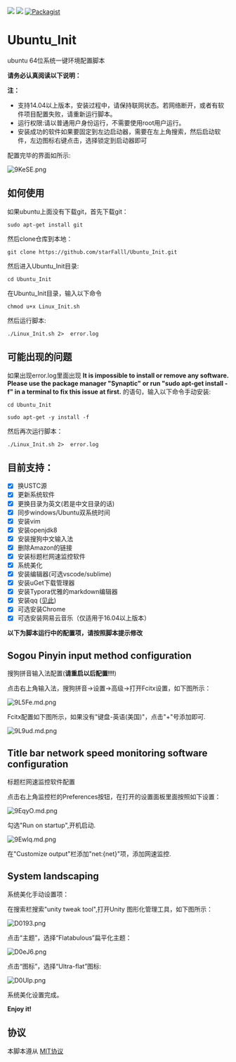 [![](https://img.shields.io/badge/language-shell-green.svg)](https://en.wikipedia.org/wiki/Bash_(Unix_shell)) [![](https://img.shields.io/badge/Ubuntu-14.04/16.04-orange.svg)](https://www.ubuntu.com/download/desktop) [![Packagist](https://img.shields.io/packagist/l/doctrine/orm.svg)](https://github.com/starFalll/Ubuntu_Init/blob/master/LICENSE)
# Ubuntu_Init
ubuntu 64位系统一键环境配置脚本

**请务必认真阅读以下说明：**

**注：**
- 支持14.04以上版本，安装过程中，请保持联网状态。若网络断开，或者有软件项目配置失败，请重新运行脚本。
- 运行权限:请以普通用户身份运行，不需要使用root用户运行。
- 安装成功的软件如果要固定到左边启动器，需要在左上角搜索，然后启动软件，左边图标右键点击，选择锁定到启动器即可

配置完毕的界面如所示:

![9KeSE.png](https://s1.ax2x.com/2017/10/14/9KeSE.png)

## 如何使用

如果ubuntu上面没有下载git，首先下载git：

`sudo apt-get install git`

然后clone仓库到本地：

`git clone https://github.com/starFalll/Ubuntu_Init.git`

然后进入Ubuntu_Init目录:

`cd Ubuntu_Init`

在Ubuntu_Init目录，输入以下命令

`chmod u+x Linux_Init.sh`

然后运行脚本:

`./Linux_Init.sh 2>  error.log` 

## 可能出现的问题

如果出现error.log里面出现 **It is impossible to install or remove any software. Please use the package manager "Synaptic" or run "sudo apt-get install -f" in a terminal to fix this issue at first.** 的语句，输入以下命令手动安装:

```
cd Ubuntu_Init

sudo apt-get -y install -f 

```

然后再次运行脚本：

`./Linux_Init.sh 2>  error.log`


## 目前支持：

- [x] 换USTC源
- [x] 更新系统软件
- [x] 更换目录为英文(若是中文目录的话)
- [x] 同步windows/Ubuntu双系统时间
- [x] 安装vim
- [x] 安装openjdk8
- [x] 安装搜狗中文输入法
- [x] 删除Amazon的链接
- [x] 安装标题栏网速监控软件
- [x] 系统美化
- [x] 安装编辑器(可选vscode/sublime)
- [x] 安装uGet下载管理器
- [x] 安装Typora优雅的markdown编辑器
- [x] 安装qq ([见此](https://github.com/starFalll/Ubuntu_Init/blob/master/installqq_README.md))
- [x] 可选安装Chrome
- [x] 可选安装网易云音乐（仅适用于16.04以上版本）

**以下为脚本运行中的配置项，请按照脚本提示修改**

## Sogou Pinyin input method configuration

搜狗拼音输入法配置(**请重启以后配置!!!**)

点击右上角输入法，搜狗拼音->设置->高级->打开Fcitx设置，如下图所示：

![9L5Fe.md.png](https://s1.ax2x.com/2017/10/13/9L5Fe.md.png)

Fcitx配置如下图所示，如果没有"键盘-英语(美国)"，点击"+"号添加即可.

![9L9ud.md.png](https://s1.ax2x.com/2017/10/13/9L9ud.md.png)


## Title bar network speed monitoring software configuration

标题栏网速监控软件配置

点击右上角监控栏的Preferences按钮，在打开的设置面板里面按照如下设置：

![9EqyO.md.png](https://s1.ax2x.com/2017/10/13/9EqyO.md.png)

勾选"Run on startup",开机启动.

![9Ewlq.md.png](https://s1.ax2x.com/2017/10/13/9Ewlq.md.png)

在"Customize output"栏添加"net:{net}"项，添加网速监控.

## System landscaping

系统美化手动设置项：

在搜索栏搜索"unity tweak tool",打开Unity 图形化管理工具，如下图所示：

![D0193.png](https://s1.ax2x.com/2017/10/15/D0193.png)

点击“主题”，选择“Flatabulous”扁平化主题：

![D0eJ6.png](https://s1.ax2x.com/2017/10/15/D0eJ6.png)

点击“图标”，选择“Ultra-flat”图标:

![D0UIp.png](https://s1.ax2x.com/2017/10/15/D0UIp.png)

系统美化设置完成。

**Enjoy it!**

## 协议
本脚本遵从 [MIT协议](https://github.com/starFalll/Ubuntu_Init/blob/master/LICENSE)


